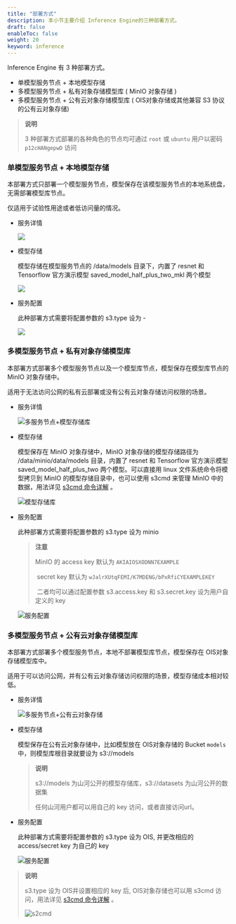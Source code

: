 ```yaml
---
title: "部署方式"
description: 本小节主要介绍 Inference Engine的三种部署方式。
draft: false
enableToc: false
weight: 20
keyword: inference
---
```


Inference Engine 有 3 种部署方式。

- 单模型服务节点 + 本地模型存储
- 多模型服务节点 + 私有对象存储模型库 ( MinIO 对象存储 )
- 多模型服务节点 + 公有云对象存储模型库  ( OIS对象存储或其他兼容 S3 协议的公有云对象存储)

> **说明**
>
> 3 种部署方式部署的各种角色的节点均可通过 ```root``` 或 ```ubuntu``` 用户以密码 ```p12cHANgepwD``` 访问

### 单模型服务节点 + 本地模型存储

本部署方式只部署一个模型服务节点，模型保存在该模型服务节点的本地系统盘，无需部署模型库节点。

仅适用于试验性用途或者低访问量的情况。

- 服务详情

  ![](../../_images/1.1-single_node.png)

- 模型存储

  模型存储在模型服务节点的 /data/models 目录下，内置了 resnet 和 Tensorflow 官方演示模型 saved_model_half_plus_two_mkl 两个模型

  ![](../../_images/1.1.1-models.png)

- 服务配置

  此种部署方式需要将配置参数的 s3.type 设为 -

  ![](../../_images/1.1.2-single_node_config.png)

### 多模型服务节点 + 私有对象存储模型库

本部署方式部署多个模型服务节点以及一个模型库节点，模型保存在模型库节点的 MinIO 对象存储中。

适用于无法访问公网的私有云部署或没有公有云对象存储访问权限的场景。

- 服务详情

  ![多服务节点+模型存储库](../../_images/1.2-with_modelrepo.png)

- 模型存储

  模型保存在 MinIO 对象存储中，MinIO 对象存储的模型存储路径为 /data/minio/data/models 目录，内置了 resnet 和 Tensorflow 官方演示模型 saved_model_half_plus_two 两个模型。可以直接用 linux 文件系统命令将模型拷贝到 MinIO 的模型存储目录中，也可以使用 s3cmd 来管理 MinIO 中的数据，用法详见 [s3cmd 命令详解](https://docs.min.io/docs/s3cmd-with-minio.html) 。

  ![模型存储库](../../_images/1.2.2-models.png)

- 服务配置

  此种部署方式需要将配置参数的 s3.type 设为 minio

  > **注意**
  >
  > MinIO 的 access key 默认为 `AKIAIOSXODNN7EXAMPLE` 
  >
  > ​                        secret key 默认为 `wJalrXUtqFEMI/K7MDENG/bPxRfiCYEXAMPLEKEY`
  >
  > ​		二者均可以通过配置参数 s3.access.key 和 s3.secret.key 设为用户自定义的 key

  ![服务配置](../../_images/1.2.1-with_modelrepo_config.png)

### 多模型服务节点 + 公有云对象存储模型库

本部署方式部署多个模型服务节点，本地不部署模型库节点，模型保存在 OIS对象存储模型库中。

适用于可以访问公网，并有公有云对象存储访问权限的场景，模型存储成本相对较低。

- 服务详情

  ![多服务节点+公有云对象存储](../../_images/1.3.1-qingstor.png)

- 模型存储

  模型保存在公有云对象存储中，比如模型放在 OIS对象存储的 Bucket  `models` 中，则模型库根目录就要设为 s3://models 

  > **说明**
  >
  > s3://models 为山河公开的模型存储库，s3://datasets 为山河公开的数据集
  >
  > 任何山河用户都可以用自己的 key 访问，或者直接访问url。

- 服务配置

  此种部署方式需要将配置参数的 s3.type 设为 OIS, 并更改相应的 access/secret key 为自己的 key

  ![服务配置](../../_images/1.3.2-qingstor-config.png)

> **说明**
>
> s3.type 设为 OIS并设置相应的 key 后, OIS对象存储也可以用 s3cmd 访问，用法详见 [s3cmd 命令详解](https://docs.min.io/docs/s3cmd-with-minio.html) 。
>
> ![s2cmd](../../_images/1.3.4-qingstor-s3cmd.png)



